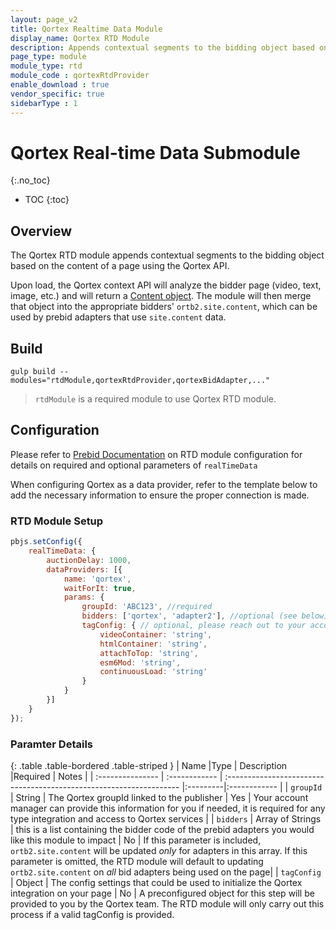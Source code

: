 ```yaml
---
layout: page_v2
title: Qortex Realtime Data Module
display_name: Qortex RTD Module
description: Appends contextual segments to the bidding object based on the content of a page
page_type: module
module_type: rtd
module_code : qortexRtdProvider
enable_download : true
vendor_specific: true
sidebarType : 1
---
```


# Qortex Real-time Data Submodule

{:.no_toc}

* TOC
{:toc}

## Overview

The Qortex RTD module appends contextual segments to the bidding object based on the content of a page using the Qortex API.

Upon load, the Qortex context API will analyze the bidder page (video, text, image, etc.) and will return a [Content object](https://www.iab.com/wp-content/uploads/2016/03/OpenRTB-API-Specification-Version-2-5-FINAL.pdf#page=26). The module will then merge that object into the appropriate bidders' `ortb2.site.content`, which can be used by prebid adapters that use `site.content` data.

## Build

```SH
gulp build --modules="rtdModule,qortexRtdProvider,qortexBidAdapter,..."  
```

> `rtdModule` is a required module to use Qortex RTD module.

## Configuration

Please refer to [Prebid Documentation](https://docs.prebid.org/dev-docs/publisher-api-reference/setConfig.html#setConfig-realTimeData) on RTD module configuration for details on required and optional parameters of `realTimeData`

When configuring Qortex as a data provider, refer to the template below to add the necessary information to ensure the proper connection is made.  

### RTD Module Setup

```javascript
pbjs.setConfig({
    realTimeData: {
        auctionDelay: 1000,
        dataProviders: [{
            name: 'qortex',
            waitForIt: true,
            params: {
                groupId: 'ABC123', //required
                bidders: ['qortex', 'adapter2'], //optional (see below)
                tagConfig: { // optional, please reach out to your account manager for configuration reccommendation
                    videoContainer: 'string',
                    htmlContainer: 'string',
                    attachToTop: 'string',
                    esm6Mod: 'string',
                    continuousLoad: 'string'
                }
            }
        }]
    }
});
```

### Paramter Details

{: .table .table-bordered .table-striped }
| Name             |Type           | Description                                                         |Required | Notes  |
| :--------------- | :------------ | :------------------------------------------------------------------ |:---------|:------------ |
| `groupId`  | String | The Qortex groupId linked to the publisher | Yes | Your account manager can provide this information for you if needed, it is required for any type integration and access to Qortex services |
| `bidders`  | Array of Strings | this is a list containing the bidder code of the prebid adapters you would like this module to impact | No | If this parameter is included, `ortb2.site.content` will be updated *only* for adapters in this array. If this parameter is omitted, the RTD module will default to updating  `ortb2.site.content` on *all* bid adapters being used on the page|
| `tagConfig` | Object | The config settings that could be used to initialize the Qortex integration on your page | No | A preconfigured object for this step will be provided to you by the Qortex team. The RTD module will only carry out this process if a valid tagConfig is provided.
